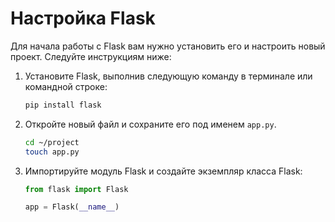 # Настройка Flask

Для начала работы с Flask вам нужно установить его и настроить новый проект. Следуйте инструкциям ниже:

1. Установите Flask, выполнив следующую команду в терминале или командной строке:

   ```bash
   pip install flask
   ```

2. Откройте новый файл и сохраните его под именем `app.py`.

   ```bash
   cd ~/project
   touch app.py
   ```

3. Импортируйте модуль Flask и создайте экземпляр класса Flask:

   ```python
   from flask import Flask

   app = Flask(__name__)
   ```
